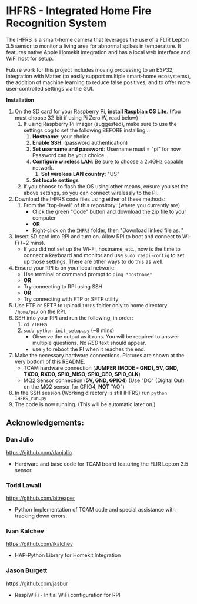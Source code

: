 # IHFRS - Integrated Home Fire Recognition System

The IHFRS is a smart-home camera that leverages the use of a FLIR Lepton 3.5 sensor to monitor a living area for abnormal spikes in temperature. It features native Apple Homekit integration and has a local web interface and WiFi host for setup.

Future work for this project includes moving processing to an ESP32, integration with Matter (to easily support multiple smart-home ecosystems), the addition of machine learning to reduce false positives, and to offer more user-controlled settings via the GUI.

**Installation**
1. On the SD card for your Raspberry Pi, **install Raspbian OS Lite**. (You must choose 32-bit if using Pi Zero W, read below)
   1. If using Raspberry Pi Imager (suggested), make sure to use the settings cog to set the following BEFORE installing...
      1. **Hostname**: your choice
      2. **Enable SSH**: (password authentication)
      3. **Set username and password**: Username must = "pi" for now. Password can be your choice.
      4. **Configure wireless LAN**: Be sure to choose a 2.4GHz capable network.
         1. **Set wireless LAN country**: "US"
      5. **Set locale settings**
   2. If you choose to flash the OS using other means, ensure you set the above settings, so you can connect wirelessly to the PI.
2. Download the IHFRS code files using either of these methods:
   1. From the "top-level" of this repository: (where you currently are)
      * Click the green "Code" button and download the zip file to your computer
      * **OR**
      * Right-click on the `IHFRS` folder, then "Download linked file as.."
3. Insert SD card into RPI and turn on. Allow RPI to boot and connect to Wi-Fi (~2 mins).
   * If you did not set up the Wi-Fi, hostname, etc., now is the time to connect a keyboard and monitor and use `sudo raspi-config` to set up those settings. There are other ways to do this as well.
4. Ensure your RPI is on your local network:
   * Use terminal or command prompt to `ping *hostname*` 
   * **OR**
   * Try connecting to RPI using SSH 
   * **OR**
   * Try connecting with FTP or SFTP utility
5. Use FTP or SFTP to upload `IHFRS` folder only to home directory `/home/pi/` on the RPI.
6. SSH into your RPI and run the following, in order:
   1. `cd /IHFRS`
   2. `sudo python init_setup.py` (~8 mins)
      * Observe the output as it runs. You will be required to answer multiple questions. No *RED* text should appear.
      * use `y` to reboot the PI when it reaches the end.
7. Make the necessary hardware connections. Pictures are shown at the very bottom of this README.
   * TCAM hardware connection (**JUMPER [MODE - GND], 5V, GND, TXD0, RXD0, SPI0_MISO, SPI0_CE0, SPI0_CLK**)
   * MQ2 Sensor connection (**5V, GND, GPIO4**) (Use "DO" (Digital Out) on the MQ2 sensor for GPIO4, **NOT** "AO")
8. In the SSH session (Working directory is still IHFRS) run `python IHFRS_run.py`
9. The code is now running. (This will be automatic later on.)

## Acknowledgements:
### Dan Julio
https://github.com/danjulio
* Hardware and base code for TCAM board featuring the FLIR Lepton 3.5 sensor.

### Todd Lawall
https://github.com/bitreaper
* Python Implementation of TCAM code and special assistance with tracking down errors.

### Ivan Kalchev
https://github.com/ikalchev
* HAP-Python Library for Homekit Integration

### Jason Burgett
https://github.com/jasbur
* RaspiWiFi - Initial WiFi configuration for RPI



